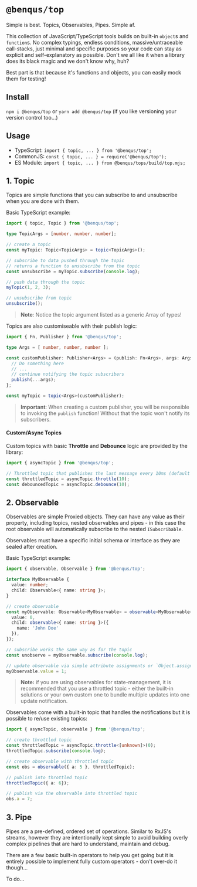 `@benqus/top`
===

Simple is best. Topics, Observables, Pipes. Simple af.

This collection of JavaScript/TypeScript tools builds on built-in `object`s and `function`s.
No complex typings, endless conditions, massive/untraceable call-stacks, just minimal and specific purposes so your code can stay as explicit and self-explanatory as possible.
Don't we all like it when a library does its black magic and we don't know why, huh?

Best part is that because it's functions and objects, you can easily mock them for testing!

## Install

`npm i @benqus/top` or `yarn add @benqus/top` (if you like versioning your version control too...)

## Usage

- TypeScript: `import { topic, ... } from '@benqus/top';`
- CommonJS: `const { topic, ... } = require('@benqus/top');`
- ES Module: `import { topic, ... } from @benqus/tops/build/top.mjs;`

## 1. Topic

Topics are simple functions that you can subscribe to and unsubscribe when you are done with them.

Basic TypeScript example:
```ts
import { topic, Topic } from '@benqus/top';

type TopicArgs = [number, number, number];

// create a topic
const myTopic: Topic<TopicArgs> = topic<TopicArgs>();

// subscribe to data pushed through the topic
// returns a function to unsubscribe from the topic
const unsubscribe = myTopic.subscribe(console.log);

// push data through the topic
myTopic(1, 2, 3);

// unsubscribe from topic
unsubscribe();
```

> **Note**: Notice the topic argument listed as a generic Array of types!

Topics are also customiseable with their publish logic:
```ts
import { Fn, Publisher } from '@benqus/top';

type Args = [ number, number, number ];

const customPublisher: Publisher<Args> = (publish: Fn<Args>, args: Args): void => {
  // Do something here
  // ...
  // continue notifying the topic subscribers
  publish(...args);
};

const myTopic = topic<Args>(customPublisher);
```

> **Important**: When creating a custom publisher, you will be responsible to invoking the `publish` function! Without that the topic won't notify its subscribers.

#### Custom/Async Topics

Custom topics with basic **Throttle** and **Debounce** logic are provided by the library:
```ts
import { asyncTopic } from '@benqus/top';

// Throttled topic that publishes the last message every 10ms (default is 0ms)
const throttledTopic = asyncTopic.throttle(10); 
const debouncedTopic = asyncTopic.debounce(10); 
```

## 2. Observable

Observables are simple Proxied objects. They can have any value as their property, including topics, nested observables and pipes - in this case the root observable will automatically subscribe to the nested `ISubscribable`.

Observables must have a specific initial schema or interface as they are sealed after creation.

Basic TypeScript example:
```ts
import { observable, Observable } from '@benqus/top';

interface MyObservable {
  value: number;
  child: Observable<{ name: string }>;
}

// create observable
const myObservable: Observable<MyObservable> = observable<MyObservable>({
  value: 0,
  child: observable<{ name: string }>({
    name: 'John Doe'
  }),
});

// subscribe works the same way as for the topic
const unobserve = myObservable.subscribe(console.log);

// update observable via simple attribute assignments or `Object.assign`
myObservable.value = 1;
```

> **Note:** if you are using observables for state-management, it is recommended that you use a throttled topic - either the built-in solutions or your own custom one to bundle multiple updates into one update notification.

Observables come with a built-in topic that handles the notifications but it is possible to re/use existing topics:

```ts
import { asyncTopic, observable } from '@benqus/top';

// create throttled topic
const throttledTopic = asyncTopic.throttle<[unknown]>(0);
throttledTopic.subscribe(console.log);

// create observable with throttled topic
const obs = observable({ a: 5 }, throttledTopic);

// publish into throttled topic
throttledTopic({ a: 6});

// publish via the observable into throttled topic
obs.a = 7;
```

## 3. Pipe

Pipes are a pre-defined, ordered set of operations. Similar to RxJS's streams, however they are intentionally kept simple to avoid building overly complex pipelines that are hard to understand, maintain and debug.

There are a few basic built-in operators to help you get going but it is entirely possible to implement fully custom operators - don't over-do it though...

To do...
